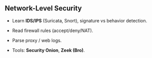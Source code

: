 ## Network-Level Security

- Learn **IDS/IPS** (Suricata, Snort), signature vs behavior detection.
    
- Read firewall rules (accept/deny/NAT).
    
- Parse proxy / web logs.
    
- Tools: **Security Onion**, **Zeek (Bro)**.